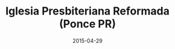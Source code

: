 ---
date: &id001 2015-04-29
end_date: null
location:
  address: Avenida Hostos 1148
  city: Ponce
  state: PR
minister: null
ministers: []
name: Iglesia Presbiteriana Reformada
names: null
origination_date: *id001
raw_data: "PR\nPonce\nIglesia Presbiteriana Reformada mission work (April\
  \ 29, 2015\u2013 )\nAvenida Hostos 1148"
received_from: null
states:
- PR
status:
  active: true
  end_date: null
  reason: null
  received_from: null
  withdrawal_to: null
title: Iglesia Presbiteriana Reformada (Ponce PR)

---